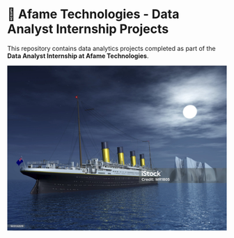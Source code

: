 # 🏢 Afame Technologies - Data Analyst Internship Projects

This repository contains data analytics projects completed as part of the **Data Analyst Internship at Afame Technologies**.

![Image](Titanic.jpg)
